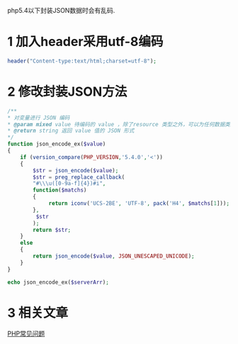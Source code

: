 php5.4以下封装JSON数据时会有乱码.


1 加入header采用utf-8编码
===
```php
header("Content-type:text/html;charset=utf-8");
```

2 修改封装JSON方法
===

```php
/**
* 对变量进行 JSON 编码
* @param mixed value 待编码的 value ，除了resource 类型之外，可以为任何数据类型，该函数只能接受 UTF-8 编码的数据
* @return string 返回 value 值的 JSON 形式
*/
function json_encode_ex($value)
{
    if (version_compare(PHP_VERSION,'5.4.0','<'))
    {
        $str = json_encode($value);
        $str = preg_replace_callback(
		"#\\\u([0-9a-f]{4})#i",
		function($matchs)
		{
			 return iconv('UCS-2BE', 'UTF-8', pack('H4', $matchs[1]));
		},
		 $str
		);
        return $str;
    }
    else
    {
        return json_encode($value, JSON_UNESCAPED_UNICODE);
    }
}

echo json_encode_ex($serverArr);
```

3 相关文章
===

[PHP常见问题](http://localhost/article/php/index.php)

